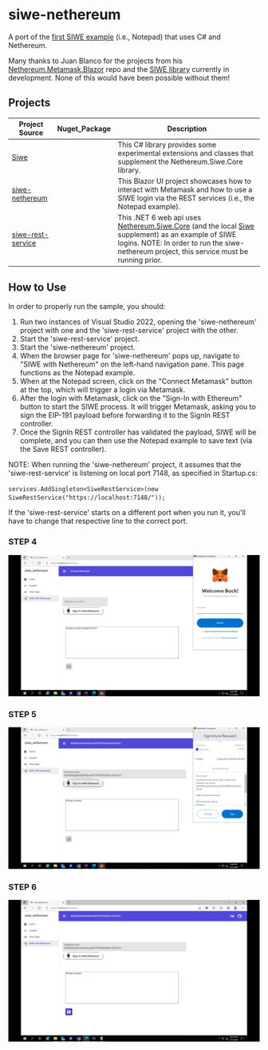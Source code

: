 # siwe-nethereum
A port of the [first SIWE example](https://github.com/spruceid/siwe) (i.e., Notepad) that uses C# and Nethereum.

Many thanks to Juan Blanco for the projects from his [Nethereum.Metamask.Blazor](https://github.com/Nethereum/Nethereum.Metamask.Blazor) repo and the [SIWE library](https://github.com/Nethereum/Nethereum/tree/master/src/Nethereum.Siwe.Core) currently in development.  None of this would have been possible without them!

## Projects

Project Source | Nuget_Package |  Description |
------------- |--------------------------|-----------|
[Siwe](https://github.com/jaerith/siwe-nethereum/tree/main/Siwe)    | | This C# library provides some experimental extensions and classes that supplement the Nethereum.Siwe.Core library. |
[siwe-nethereum](https://github.com/jaerith/siwe-nethereum/tree/main/siwe-nethereum) | | This Blazor UI project showcases how to interact with Metamask and how to use a SIWE login via the REST services (i.e., the Notepad example). |
[siwe-rest-service](https://github.com/jaerith/siwe-nethereum/tree/main/siwe-rest-service)    | | This .NET 6 web api uses [Nethereum.Siwe.Core](https://github.com/Nethereum/Nethereum/tree/master/src/Nethereum.Siwe.Core) (and the local [Siwe](https://github.com/jaerith/siwe-nethereum/tree/main/Siwe) supplement) as an example of SIWE logins.  NOTE: In order to run the siwe-nethereum project, this service must be running prior. |

## How to Use

In order to properly run the sample, you should:
1. Run two instances of Visual Studio 2022, opening the 'siwe-nethereum' project with one and the 'siwe-rest-service' project with the other.
2. Start the 'siwe-rest-service' project.
3. Start the 'siwe-nethereum' project.
4. When the browser page for 'siwe-nethereum' pops up, navigate to "SIWE with Nethereum" on the left-hand navigation pane.  This page functions as the Notepad example.
5. When at the Notepad screen, click on the "Connect Metamask" button at the top, which will trigger a login via Metamask.
6. After the login with Metamask, click on the "Sign-In with Ethereum" button to start the SIWE process.  It will trigger Metamask, asking you to sign the EIP-191 payload before forwarding it to the SignIn REST controller.
7. Once the SignIn REST controller has validated the payload, SIWE will be complete, and you can then use the Notepad example to save text (via the Save REST controller).

NOTE: When running the 'siwe-nethereum' project, it assumes that the 'siwe-rest-service' is listening on local port 7148, as specified in Startup.cs:

`services.AddSingleton<SiweRestService>(new SiweRestService("https://localhost:7148/"));`

If the 'siwe-rest-service' starts on a different port when you run it, you'll have to change that respective line to the correct port.

### STEP 4
![Screenshot 1](https://github.com/jaerith/siwe-nethereum/blob/main/Screenshots/SIWE_Nethereum_Screenshot_01.png)

### STEP 5
![Screenshot 2](https://github.com/jaerith/siwe-nethereum/blob/main/Screenshots/SIWE_Nethereum_Screenshot_02.png)

### STEP 6
![Screenshot 3](https://github.com/jaerith/siwe-nethereum/blob/main/Screenshots/SIWE_Nethereum_Screenshot_03.png)
